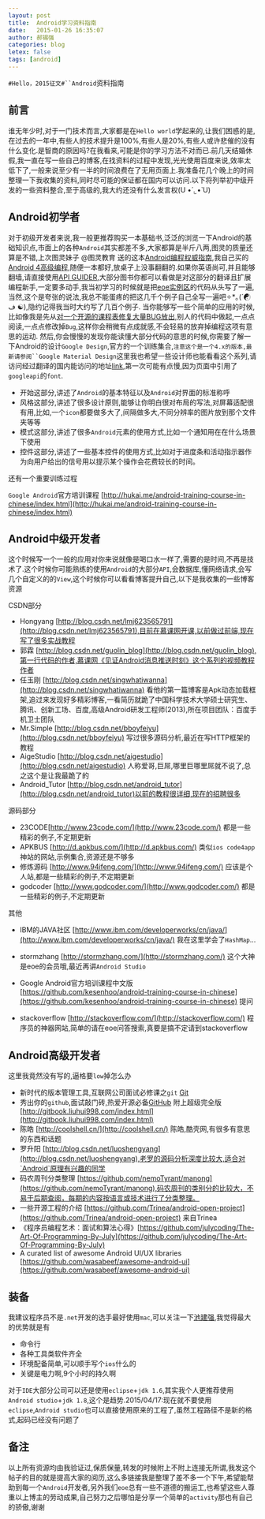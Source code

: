 ```yaml
---
layout: post
title:  Android学习资料指南
date:   2015-01-26 16:35:07
author: 郝锡强
categories: blog
letex: false
tags: [android]
---
```

`#Hello，2015征文#``Android`资料指南

## 前言
谁无年少时,对于一门技术而言,大家都是在`Hello world`学起来的,让我们困惑的是,在过去的一年中,有些人的技术提升是100%,有些人是20%,有些人或许悲催的没有什么变化.是智商的原因吗?在我看来,可能是你的学习方法不对而已.前几天结婚休假,我一直在写一些自己的博客,在找资料的过程中发现,光光使用百度来说,效率太低下了,一般来说至少有一半的时间浪费在了无用页面上.我准备花几个晚上的时间整理一下我收集的资料,同时尽可能的保证都在国内可以访问.以下将列举初中级开发的一些资料整合,至于高级的,我大约还没有什么发言权(U •́ .̫ •̀ U)
<!-- more -->

## Android初学者
对于初级开发者来说,我一般更推荐购买一本基础书,泛泛的浏览一下Android的基础知识点,市面上的各种`Android`其实都差不多,大家都算是半斤八两,图灵的质量还算是不错,上次图灵妹子 @图灵教育 送的这本[Android编程权威指南](http://item.jd.com/11431307.html),我自己买的[Android 4高级编程](http://item.jd.com/11223114.html),随便一本都好,放桌子上没事翻翻的.如果你英语尚可,并且能够翻墙,请直接使用[API GUIDER](http://developer.android.com/guide/index.html),大部分图书你都可以看做是对这部分的翻译且扩展
编程新手,一定要多动手,我当初学习的时候就是把[eoe实例区](http://www.eoeandroid.com/forum-27-1.html)的代码从头写了一遍,当然,这个是夸张的说法,我总不能蛋疼的把这几千个例子自己全写一遍吧✧*｡(´☯ ف ☯),隐约记得我当时大约写了几百个例子.
当你能够写一些个简单的应用的时候,比如像我是先从[对一个开源的课程表修复大量BUG放出](http://www.eoeandroid.com/thread-312326-1-1.html),别人的代码中做起,一点点阅读,一点点修改掉`Bug`,这样你会稍微有点成就感,不会轻易的放弃掉编程这项有意思的运动.
然后,你会慢慢的发现你能读懂大部分代码的意思的时候,你需要了解一下Android的设计`Google Design`,官方的一个训练集合,`注意这个是一个4.x的版本,最新请参阅``Google Material Design`这里我也希望一些设计师也能看看这个系列,请访问经过翻译的国内能访问的地址[link](http://adchs.github.io/index.html),第一次可能有点慢,因为页面中引用了`googleapi`的`font`.

   * 开始这部分,讲述了`Android`的基本特征以及`Android`对界面的标准称呼
   * 风格这部分,讲述了很多设计原则,能够让你明白很对布局的写法,对屏幕适配很有用,比如,一个`icon`都要做多大了,间隔做多大,不同分辨率的图片放到那个文件夹等等
   * 模式这部分,讲述了很多`Android`元素的使用方式,比如一个通知用在在什么场景下使用
   * 控件这部分,讲述了一些基本控件的使用方式,比如对于进度条和活动指示器作为向用户给出的信号用以提示某个操作会花费较长的时间。
   
还有一个重要训练过程

`Google Android`官方培训课程 [http://hukai.me/android-training-course-in-chinese/index.html](http://hukai.me/android-training-course-in-chinese/index.html)
   
## Android中级开发者
这个时候写一个一般的应用对你来说就像是喝口水一样了,需要的是时间,不再是技术了.这个时候你可能熟练的使用`Android`的大部分`API`,会数据库,懂网络请求,会写几个自定义的的`View`,这个时候你可以看看博客提升自己,以下是我收集的一些博客资源
	
 CSDN部分
  
  * Hongyang [http://blog.csdn.net/lmj623565791](http://blog.csdn.net/lmj623565791),目前在慕课网开课,以前做过前端,现在写了很多实战教程
  * 郭霖 [http://blog.csdn.net/guolin_blog](http://blog.csdn.net/guolin_blog),第一行代码的作者,慕课网《见证Android消息推送时刻》这个系列的视频教程作者
  * 任玉刚 [http://blog.csdn.net/singwhatiwanna](http://blog.csdn.net/singwhatiwanna) 看他的第一篇博客是Apk动态加载框架,追过来发现好多精彩博客,一看简历就跪了中国科学技术大学硕士研究生、腾讯、创新工场、百度,高级Android研发工程师(2013),所在项目团队：百度手机卫士团队
  * Mr.Simple [http://blog.csdn.net/bboyfeiyu](http://blog.csdn.net/bboyfeiyu) 写过很多源码分析,最近在写HTTP框架的教程
  * AigeStudio [http://blog.csdn.net/aigestudio](http://blog.csdn.net/aigestudio) 人称爱哥,巨屌,哪里巨哪里屌就不说了,总之这个是让我最跪了的
  * Android_Tutor [http://blog.csdn.net/android_tutor](http://blog.csdn.net/android_tutor)以前的教程很详细,现在的招聘很多
	
源码部分

  * 23CODE[http://www.23code.com/](http://www.23code.com/) 都是一些精彩的例子,不定期更新
  * APKBUS [http://d.apkbus.com/](http://d.apkbus.com/) 类似`ios code4app`神站的网站,示例集合,资源还是不够多
  * 修炼源码 [http://www.94ifeng.com/](http://www.94ifeng.com/) 应该是个人站,都是一些精彩的例子,不定期更新
  * godcoder [http://www.godcoder.com/](http://www.godcoder.com/) 都是一些精彩的例子,不定期更新
  
其他
	
  * IBM的JAVA社区 [http://www.ibm.com/developerworks/cn/java/](http://www.ibm.com/developerworks/cn/java/) 我在这里学会了`HashMap`...
  * stormzhang [http://stormzhang.com/](http://stormzhang.com/) 这个大神是eoe的会员哦,最近再讲`Android Studio`
  * Google Android官方培训课程中文版 [https://github.com/kesenhoo/android-training-course-in-chinese](https://github.com/kesenhoo/android-training-course-in-chinese) 
提问

  * stackoverflow [http://stackoverflow.com/](http://stackoverflow.com/) 程序员的神器网站,简单的请在eoe问答搜索,真要是搞不定请到stackoverflow
   
## Android高级开发者

这里我竟然没有写的,逼格要`low`掉怎么办
  
  * 新时代的版本管理工具,互联网公司面试必修课之`git` [Git](https://github.com/flyhigher139/Git-Cheat-Sheet/blob/master/Git%20Cheat%20Sheet-Zh.md)
  * 秀出你的`github`,面试敲门砖,热爱开源必备[GitHub](https://github.com/tiimgreen/github-cheat-sheet/blob/master/README.zh-cn.md)
  	附上超级完全版[http://gitbook.liuhui998.com/index.html](http://gitbook.liuhui998.com/index.html)
  * 陈皓 [http://coolshell.cn/](http://coolshell.cn/) 陈皓,酷壳网,有很多有意思的东西和话题
  * 罗升阳 [http://blog.csdn.net/luoshengyang](http://blog.csdn.net/luoshengyang),老罗的源码分析深度比较大,适合对`Android`原理有兴趣的同学
  * 码农周刊分类整理 [https://github.com/nemoTyrant/manong](https://github.com/nemoTyrant/manong),码农周刊的类别分的比较大，不易于后期查阅，每期的内容按语言或技术进行了分类整理。
  * 一些开源工程的介绍 [https://github.com/Trinea/android-open-project](https://github.com/Trinea/android-open-project) 来自Trinea
  * 《程序员编程艺术：面试和算法心得》[https://github.com/julycoding/The-Art-Of-Programming-By-July](https://github.com/julycoding/The-Art-Of-Programming-By-July)
  * A curated list of awesome Android UI/UX libraries [https://github.com/wasabeef/awesome-android-ui](https://github.com/wasabeef/awesome-android-ui)

## 装备
我建议程序员不是`.net`开发的选手最好使用`mac`,可以关注一下[池建强](http://macshuo.com/),我觉得最大的优势就是有

* 命令行
* 各种工具类软件齐全
* 环境配备简单,可以顺手写个`ios`什么的
* 关键是电力啊,9个小时的持久啊

对于`IDE`大部分公司可以还是使用`eclipse`+`jdk 1.6`,其实我个人更推荐使用`Android studio`+`jdk 1.8`,这个是趋势.2015/04/17:现在就不要使用`eclipse`,`Android studio`也可以直接使用原来的工程了,虽然工程路径不是新的格式,起码已经没有问题了

## 备注

以上所有资源均由我验证过,保质保量,转发的时候附上不附上连接无所谓,我发这个帖子的目的就是提高大家的阅历,这么多链接我是整理了差不多一个下午,希望能帮助到每一个`Android`开发者,另外我们`eoe`总有一些不道德的搬运工,也希望这些人尊重以上博主的劳动成果,自己努力之后哪怕是分享一个简单的`activity`那也有自己的骄傲,谢谢
